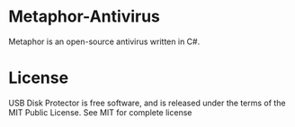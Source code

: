 # Metaphor-Antivirus
Metaphor is an open-source antivirus written in C#.

# License
USB Disk Protector is free software, and is released under the terms of the MIT Public License. See MIT for complete license
